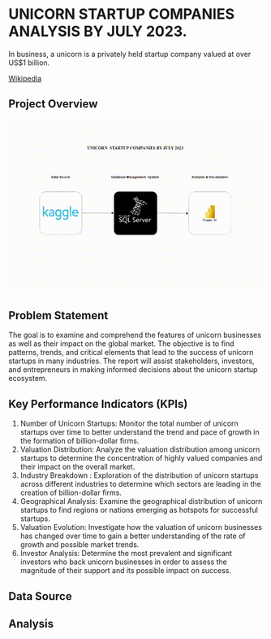 # UNICORN STARTUP COMPANIES ANALYSIS BY JULY 2023.

In business, a unicorn is a privately held startup company valued at over US$1 billion. 

[Wikipedia](https://en.wikipedia.org/wiki/Unicorn_(finance))

## Project Overview

![Project Overview](Unicorn_startup_companies.gif)

## Problem Statement
The goal is to examine and comprehend the features of unicorn businesses as well as their impact on the global market. The objective is to find patterns, trends, and critical elements that lead to the success of unicorn startups in many industries. The report will assist stakeholders, investors, and entrepreneurs in making informed decisions about the unicorn startup ecosystem.

## Key Performance Indicators (KPIs)
1. Number of Unicorn Startups: Monitor the total number of unicorn startups over time to better understand the trend and pace of growth in the formation of billion-dollar firms.
2. Valuation Distribution: Analyze the valuation distribution among unicorn startups to determine the concentration of highly valued companies and their impact on the overall market.
3. Industry Breakdown : Exploration of the distribution of unicorn startups across different industries to determine which sectors are leading in the creation of billion-dollar firms.
4. Geographical Analysis: Examine the geographical distribution of unicorn startups to find regions or nations emerging as hotspots for successful startups.
5. Valuation Evolution: Investigate how the valuation of unicorn businesses has changed over time to gain a better understanding of the rate of growth and possible market trends.
6. Investor Analysis: Determine the most prevalent and significant investors who back unicorn businesses in order to assess the magnitude of their support and its possible impact on success.

## Data Source

## Analysis
